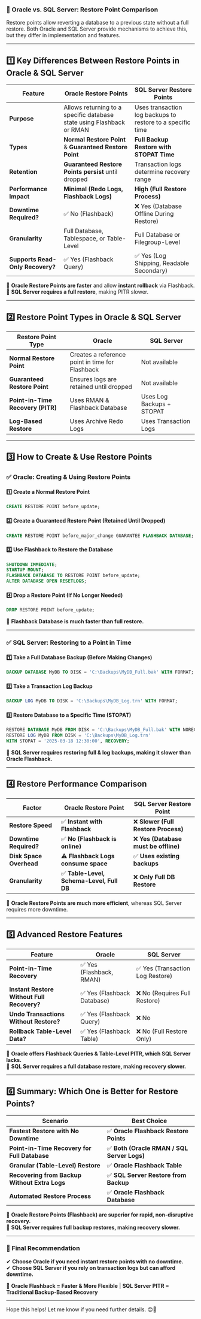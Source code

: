 ### **🔹 Oracle vs. SQL Server: Restore Point Comparison**  
Restore points allow reverting a database to a previous state without a full restore. Both Oracle and SQL Server provide mechanisms to achieve this, but they differ in implementation and features.

---

## **1️⃣ Key Differences Between Restore Points in Oracle & SQL Server**
| Feature | **Oracle Restore Points** | **SQL Server Restore Points** |
|---------|------------------------|------------------------|
| **Purpose** | Allows returning to a specific database state using Flashback or RMAN | Uses transaction log backups to restore to a specific time |
| **Types** | **Normal Restore Point** & **Guaranteed Restore Point** | **Full Backup Restore with STOPAT Time** |
| **Retention** | **Guaranteed Restore Points persist** until dropped | Transaction logs determine recovery range |
| **Performance Impact** | **Minimal (Redo Logs, Flashback Logs)** | **High (Full Restore Process)** |
| **Downtime Required?** | ✅ No (Flashback) | ❌ Yes (Database Offline During Restore) |
| **Granularity** | Full Database, Tablespace, or Table-Level | Full Database or Filegroup-Level |
| **Supports Read-Only Recovery?** | ✅ Yes (Flashback Query) | ✅ Yes (Log Shipping, Readable Secondary) |

🔹 **Oracle Restore Points are faster** and allow **instant rollback** via Flashback.  
🔹 **SQL Server requires a full restore**, making PITR slower.

---

## **2️⃣ Restore Point Types in Oracle & SQL Server**
| Restore Point Type | **Oracle** | **SQL Server** |
|-------------------|-----------|---------------|
| **Normal Restore Point** | Creates a reference point in time for Flashback | Not available |
| **Guaranteed Restore Point** | Ensures logs are retained until dropped | Not available |
| **Point-in-Time Recovery (PITR)** | Uses RMAN & Flashback Database | Uses Log Backups + STOPAT |
| **Log-Based Restore** | Uses Archive Redo Logs | Uses Transaction Logs |

---

## **3️⃣ How to Create & Use Restore Points**
### **✅ Oracle: Creating & Using Restore Points**
#### **1️⃣ Create a Normal Restore Point**
```sql
CREATE RESTORE POINT before_update;
```

#### **2️⃣ Create a Guaranteed Restore Point (Retained Until Dropped)**
```sql
CREATE RESTORE POINT before_major_change GUARANTEE FLASHBACK DATABASE;
```

#### **3️⃣ Use Flashback to Restore the Database**
```sql
SHUTDOWN IMMEDIATE;
STARTUP MOUNT;
FLASHBACK DATABASE TO RESTORE POINT before_update;
ALTER DATABASE OPEN RESETLOGS;
```

#### **4️⃣ Drop a Restore Point (If No Longer Needed)**
```sql
DROP RESTORE POINT before_update;
```

🔹 **Flashback Database is much faster than full restore.**  

---

### **✅ SQL Server: Restoring to a Point in Time**
#### **1️⃣ Take a Full Database Backup (Before Making Changes)**
```sql
BACKUP DATABASE MyDB TO DISK = 'C:\Backups\MyDB_Full.bak' WITH FORMAT;
```

#### **2️⃣ Take a Transaction Log Backup**
```sql
BACKUP LOG MyDB TO DISK = 'C:\Backups\MyDB_Log.trn' WITH FORMAT;
```

#### **3️⃣ Restore Database to a Specific Time (STOPAT)**
```sql
RESTORE DATABASE MyDB FROM DISK = 'C:\Backups\MyDB_Full.bak' WITH NORECOVERY;
RESTORE LOG MyDB FROM DISK = 'C:\Backups\MyDB_Log.trn'
WITH STOPAT = '2025-03-18 12:30:00', RECOVERY;
```

🔹 **SQL Server requires restoring full & log backups, making it slower than Oracle Flashback.**  

---

## **4️⃣ Restore Performance Comparison**
| Factor | **Oracle Restore Point** | **SQL Server Restore Point** |
|--------|------------------|------------------|
| **Restore Speed** | ✅ **Instant with Flashback** | ❌ **Slower (Full Restore Process)** |
| **Downtime Required?** | ✅ **No (Flashback is online)** | ❌ **Yes (Database must be offline)** |
| **Disk Space Overhead** | ⚠️ **Flashback Logs consume space** | ✅ **Uses existing backups** |
| **Granularity** | ✅ **Table-Level, Schema-Level, Full DB** | ❌ **Only Full DB Restore** |

🔹 **Oracle Restore Points are much more efficient**, whereas SQL Server requires more downtime.

---

## **5️⃣ Advanced Restore Features**
| Feature | **Oracle** | **SQL Server** |
|---------|-----------|----------------|
| **Point-in-Time Recovery** | ✅ Yes (Flashback, RMAN) | ✅ Yes (Transaction Log Restore) |
| **Instant Restore Without Full Recovery?** | ✅ Yes (Flashback Database) | ❌ No (Requires Full Restore) |
| **Undo Transactions Without Restore?** | ✅ Yes (Flashback Query) | ❌ No |
| **Rollback Table-Level Data?** | ✅ Yes (Flashback Table) | ❌ No (Full Restore Only) |

🔹 **Oracle offers Flashback Queries & Table-Level PITR, which SQL Server lacks.**  
🔹 **SQL Server requires a full database restore, making recovery slower.**  

---

## **6️⃣ Summary: Which One is Better for Restore Points?**
| Scenario | **Best Choice** |
|----------|---------------|
| **Fastest Restore with No Downtime** | ✅ **Oracle Flashback Restore Points** |
| **Point-in-Time Recovery for Full Database** | ✅ **Both (Oracle RMAN / SQL Server Logs)** |
| **Granular (Table-Level) Restore** | ✅ **Oracle Flashback Table** |
| **Recovering from Backup Without Extra Logs** | ✅ **SQL Server Restore from Backup** |
| **Automated Restore Process** | ✅ **Oracle Flashback Database** |

🔹 **Oracle Restore Points (Flashback) are superior for rapid, non-disruptive recovery.**  
🔹 **SQL Server requires full backup restores, making recovery slower.**  

---
### **🔹 Final Recommendation**
✔ **Choose Oracle if you need instant restore points with no downtime.**  
✔ **Choose SQL Server if you rely on transaction logs but can afford downtime.**  

🚀 **Oracle Flashback = Faster & More Flexible** | **SQL Server PITR = Traditional Backup-Based Recovery**  

---
Hope this helps! Let me know if you need further details. 😊🚀
